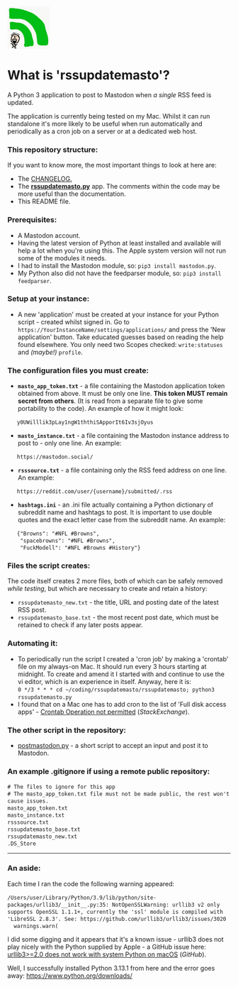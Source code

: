 <img src="rssupdatemasto_logo.jpg" height="96" alt="rssupdatemasto RSS feed updates post to Mastodon."> <br>

# What is 'rssupdatemasto'?
A Python 3 application to post to Mastodon when *a single* RSS feed is updated.

The application is currently being tested on my Mac. Whilst it can run standalone it's more likely to be useful when run automatically and periodically as a cron job on a server or at a dedicated web host.

### This repository structure:
If you want to know more, the most important things to look at here are:
* The [CHANGELOG.](CHANGELOG.md)
* The **[rssupdatemasto.py](rssupdatemasto.py)** app. The comments within the code may be more useful than the documentation.
* This README file.

### Prerequisites:
* A Mastodon account.
* Having the latest version of Python at least installed and available will help a lot when you're using this. The Apple system version will not run some of the modules it needs.
* I had to install the Mastodon module, so: `pip3 install mastodon.py`.
* My Python also did not have the feedparser module, so: `pip3 install feedparser`.

### Setup at your instance:
* A new 'application' must be created at your instance for your Python script - created whilst signed in. Go to `https://YourInstanceName/settings/applications/` and press the 'New application' button. Take educated guesses based on reading the help found elsewhere. You only need two Scopes checked: `write:statuses` and *(maybe!)* `profile`.

### The configuration files you must create:
* **`masto_app_token.txt`** - a file containing the Mastodon application token obtained from above. It must be only one line. **This token MUST remain secret from others**. (It is read from a separate file to give some portability to the code). An example of how it might look:
```
   y0UWilllik3pLay1ngW1ththiSApporIt6Iv3sjOyus
```
* **`masto_instance.txt`** - a file containing the Mastodon instance address to post to - only one line. An example:
```
   https://mastodon.social/
```
* **`rsssource.txt`** - a file containing only the RSS feed address on one line. An example:
```
   https://reddit.com/user/{username}/submitted/.rss
```
* **`hashtags.ini`** - an .ini file actually containing a Python dictionary of subreddit name and hashtags to post. It is important to use double quotes and the exact letter case from the subreddit name. An example:
```
   {"Browns": "#NFL #Browns",
    "spacebrowns": "#NFL #Browns",
    "FuckModell": "#NFL #Browns #History"}
```

### Files the script creates:
The code itself creates 2 more files, both of which can be safely removed *while testing*, but which are necessary to create and retain a history:
* `rssupdatemasto_new.txt` - the title, URL and posting date of the latest RSS post.
* `rssupdatemasto_base.txt` - the most recent post date, which must be retained to check if any later posts appear.

### Automating it:
* To periodically run the script I created a 'cron job' by making a 'crontab' file on my always-on Mac. It should run every 3 hours starting at midnight. To create and amend it I started with and continue to use the vi editor, which is an experience in itself. Anyway, here it is:    
`0 */3 * * * cd ~/coding/rssupdatemasto/rssupdatemasto; python3 rssupdatemasto.py`
* I found that on a Mac one has to add cron to the list of 'Full disk access apps' - [Crontab Operation not permitted](https://apple.stackexchange.com/questions/378553/crontab-operation-not-permitted/378558#378558) (*StackExchange*).

### The other script in the repository:
* [postmastodon.py](postmastodon.py) - a short script to accept an input and post it to Mastodon.

### An example .gitignore if using a remote public repository:
```
# The files to ignore for this app
# The masto_app_token.txt file must not be made public, the rest won't cause issues.
masto_app_token.txt
masto_instance.txt
rsssource.txt
rssupdatemasto_base.txt
rssupdatemasto_new.txt
.DS_Store
```

---- 

### An aside:
Each time I ran the code the following warning appeared:

```
/Users/user/Library/Python/3.9/lib/python/site-packages/urllib3/__init__.py:35: NotOpenSSLWarning: urllib3 v2 only supports OpenSSL 1.1.1+, currently the 'ssl' module is compiled with 'LibreSSL 2.8.3'. See: https://github.com/urllib3/urllib3/issues/3020
  warnings.warn(
```

I did some digging and it appears that it's a known issue - urllib3 does not play nicely with the Python supplied by Apple - a GitHub issue here: [urllib3>=2.0 does not work with system Python on macOS](https://github.com/urllib3/urllib3/issues/3020) (*GitHub*).

Well, I successfully installed Python 3.13.1 from here and the error goes away: https://www.python.org/downloads/
